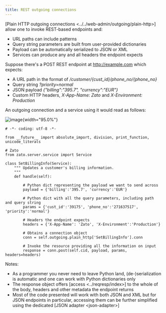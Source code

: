 ```yaml
---
title: REST outgoing connections
---
```


[Plain HTTP outgoing connections \<../../web-admin/outgoing/plain-http\>] allow one to invoke REST-based endpoints and:

-   URL paths can include patterns
-   Query string parameters are built from user-provided dictionaries
-   Payload can be automatically serialized to JSON or XML
-   Services can produce any and all headers the endpoint expects

Suppose there\'s a POST REST endpoint at <http://example.com> which expects:

-   A URL path in the format of */customer/{cust_id}/phone_no/{phone_no}*
-   Query string *?priority=normal*
-   JSON payload *{\"billing\":\"395.7\", \"currency\":\"EUR\"}*
-   Custom HTTP headers, *X-App-Name: Zato* and *X-Environment: Production*

An outgoing connection and a service using it would read as follows:

![image](/gfx/progguide/rest/outconn.png){width="95.0%"}

``` {.python}
# -*- coding: utf-8 -*-

from __future__ import absolute_import, division, print_function, unicode_literals

# Zato
from zato.server.service import Service

class SetBillingInfo(Service):
    """ Updates a customer's billing information.
    """
    def handle(self):

        # Python dict representing the payload we want to send across
        payload = {'billing':'395.7', 'currency':'EUR'}

        # Python dict with all the query parameters, including path and query string
        params = {'cust_id':'39175', 'phone_no':'271637517', 'priority':'normal'}

        # Headers the endpoint expects
        headers = {'X-App-Name': 'Zato', 'X-Environment':'Production'}

        # Obtains a connection object
        conn = self.outgoing.plain_http['SetBillingInfo'].conn

        # Invoke the resource providing all the information on input
        response = conn.post(self.cid, payload, params, headers=headers)
```

Notes:

-   As a programmer you never need to leave Python land, (de-)serialization is automatic and one can work with Python dictionaries only
-   The response object offers [access \<../reqresp/index\>] to the whole of the body, headers and other metadata the endpoint returns
-   Most of the code presented will work with both JSON and XML but for JSON endpoints in particular, accessing them can be further
    simplified using the dedicated [JSON adapter \<json-adapter\>]
